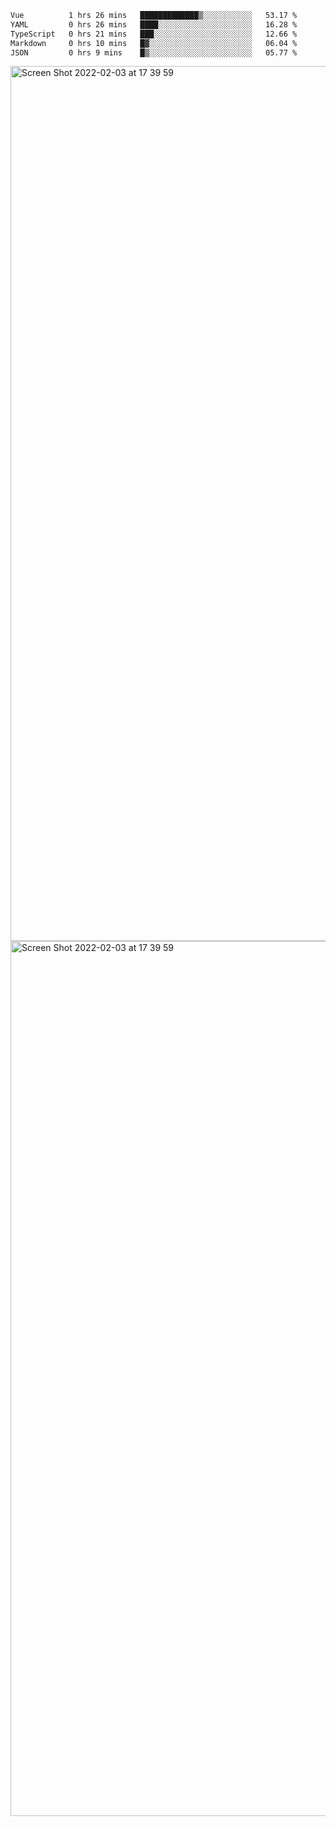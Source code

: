 <!--START_SECTION:waka-->

```txt
Vue          1 hrs 26 mins   █████████████▒░░░░░░░░░░░   53.17 %
YAML         0 hrs 26 mins   ████░░░░░░░░░░░░░░░░░░░░░   16.28 %
TypeScript   0 hrs 21 mins   ███░░░░░░░░░░░░░░░░░░░░░░   12.66 %
Markdown     0 hrs 10 mins   █▓░░░░░░░░░░░░░░░░░░░░░░░   06.04 %
JSON         0 hrs 9 mins    █▒░░░░░░░░░░░░░░░░░░░░░░░   05.77 %
```

<!--END_SECTION:waka-->

<img width="1400" alt="Screen Shot 2022-02-03 at 17 39 59" src="https://user-images.githubusercontent.com/45716542/152387304-f2b60485-53a6-4f4b-a818-5cefb1b0c0ae.png">
<img width="1400" alt="Screen Shot 2022-02-03 at 17 39 59" src="https://user-images.githubusercontent.com/45716542/152387273-ea5cdf21-2a45-44da-8bef-00c1763b1d42.png">
